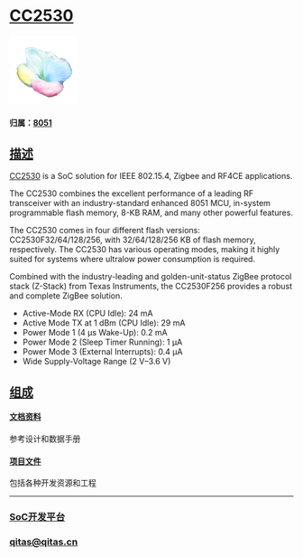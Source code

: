 ﻿# [CC2530](https://github.com/sochub/CC2530)

[![sites](SoC/SoC.png)](http://www.qitas.cn) 

#### 归属：[8051](https://github.com/sochub/MCS-51)

## [描述](https://github.com/sochub/CC2530/wiki) 

[CC2530](http://www.ti.com.cn/product/cn/CC2530) is a SoC solution for IEEE 802.15.4, Zigbee and RF4CE applications. 

 The CC2530 combines the excellent performance of a leading RF transceiver with an industry-standard enhanced 8051 MCU, in-system programmable flash memory, 8-KB RAM, and many other powerful features.

 The CC2530 comes in four different flash versions: CC2530F32/64/128/256, with 32/64/128/256 KB of flash memory, respectively. The CC2530 has various operating modes, making it highly suited for systems where ultralow power consumption is required. 
 
Combined with the industry-leading and golden-unit-status ZigBee protocol stack (Z-Stack) from Texas Instruments, the CC2530F256 provides a robust and complete ZigBee solution.

- Active-Mode RX (CPU Idle): 24 mA
- Active Mode TX at 1 dBm (CPU Idle): 29 mA
- Power Mode 1 (4 µs Wake-Up): 0.2 mA
- Power Mode 2 (Sleep Timer Running): 1 µA
- Power Mode 3 (External Interrupts): 0.4 µA
- Wide Supply-Voltage Range (2 V–3.6 V)

## [组成](SoC/) 

#### [文档资料](docs/)

参考设计和数据手册

#### [项目文件](project/)

包括各种开发资源和工程

---

###  [SoC开发平台](http://www.qitas.cn)   

###  qitas@qitas.cn